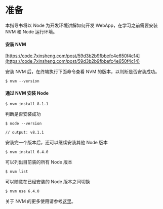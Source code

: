 # 准备

本指导书将以 Node 为开发环境讲解如何开发 WebApp，在学习之前需要安装 NVM 和 Node 运行环境。

#### 安装 NVM

[https://code.7xinsheng.com/post/59d3b2b9fbbefc4e650f4c14](https://code.7xinsheng.com/post/59d3b2b9fbbefc4e650f4c14)

安装 NVM 后，在终端执行下面命令查看 NVM 的版本，以判断是否安装成功。

```
$ nvm --version
```

#### 通过 NVM 安装 Node

```
$ nvm install 8.1.1
```

判断是否安装成功

```
$ node --version

// output: v8.1.1
```

安装完一个版本后，还可以继续安装其他 Node 版本

```
$ nvm install 6.4.0
```

可以列出目前装的所有 Node 版本

```
$ nvm list
```

可以随意在已经安装的 Node 版本之间切换

```
$ nvm use 6.4.0
```

关于 NVM 的更多使用请参考[这里](https://github.com/creationix/nvm#usage)。



